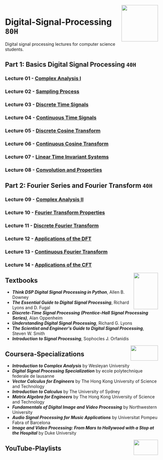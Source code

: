 <img align="right" width="120" height="120" src="https://github.com/cs-MohamedAyman/Computer-Science-Textbooks/blob/master/logos/digital-signal-processing.jpg">

# Digital-Signal-Processing `80H`
Digital signal processing lectures for computer science students.

## Part 1: Basics Digital Signal Processing `40H` 

### Lecture 01 - [Complex Analysis I]()
### Lecture 02 - [Sampling Process]()
### Lecture 03 - [Discrete Time Signals]()
### Lecture 04 - [Continuous Time Signals]()
### Lecture 05 - [Discrete Cosine Transform]()
### Lecture 06 - [Continuous Cosine Transform]()
### Lecture 07 - [Linear Time Invariant Systems]()
### Lecture 08 - [Convolution and Properties]()

## Part 2: Fourier Series and Fourier Transform `40H` 

### Lecture 09 - [Complex Analysis II]()
### Lecture 10 - [Fourier Transform Properties]()
### Lecture 11 - [Discrete Fourier Transform]()
### Lecture 12 - [Applications of the DFT]()
### Lecture 13 - [Continuous Fourier Transform]()
### Lecture 14 - [Applications of the CFT]()

<img align="right" width="80" height="120" src="https://github.com/cs-MohamedAyman/Computer-Science-Textbooks/blob/master/logos/textbooks.jpg">

## Textbooks

* ***Think DSP Digital Signal Processing in Python***, Allen B. Downey
* ***The Essential Guide to Digital Signal Processing***, Richard Lyons and D. Fugal
* ***Discrete-Time Signal Processing (Prentice-Hall Signal Processing Series)***, Alan Oppenheim
* ***Understanding Digital Signal Processing***, Richard G. Lyons
* ***The Scientist and Engineer's Guide to Digital Signal Processing***, Steven W. Smith
* ***Introduction to Signal Processing***, Sophocles J. Orfanidis

<img align="right" width="90" height="50" src="https://github.com/cs-MohamedAyman/Coursera-Specializations/blob/master/organizations-logos/coursera.jpg">

## Coursera-Specializations

* ***Introduction to Complex Analysis*** by Wesleyan University
* ***Digital Signal Processing Specialization*** by ecole polytechnique federale de lausanne
* ***Vector Calculus for Engineers*** by The Hong Kong University of Science and Technology
* ***Introduction to Calculus*** by The University of Sydney
* ***Matrix Algebra for Engineers*** by The Hong Kong University of Science and Technology
* ***Fundamentals of Digital Image and Video Processing*** by Northwestern University
* ***Audio Signal Processing for Music Applications*** by Universitat Pompeu Fabra of Barcelona
* ***Image and Video Processing: From Mars to Hollywood with a Stop at the Hospital*** by Duke University

<img align="right" width="80" height="50" src="https://github.com/cs-MohamedAyman/YouTube-Playlists/blob/master/organizations-logos/youtube.jpg">

## YouTube-Playlists
